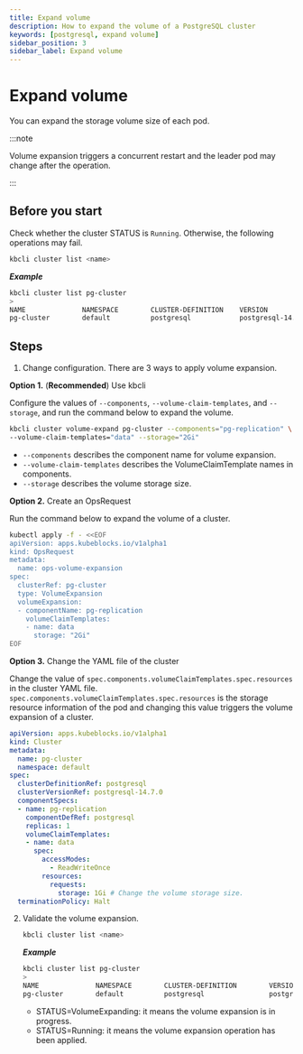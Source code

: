 ```yaml
---
title: Expand volume
description: How to expand the volume of a PostgreSQL cluster
keywords: [postgresql, expand volume]
sidebar_position: 3
sidebar_label: Expand volume
---
```


# Expand volume

You can expand the storage volume size of each pod.

:::note

Volume expansion triggers a concurrent restart and the leader pod may change after the operation.

:::

## Before you start

Check whether the cluster STATUS is `Running`. Otherwise, the following operations may fail.

```bash
kbcli cluster list <name>
```

***Example***

```bash
kbcli cluster list pg-cluster
>
NAME              NAMESPACE        CLUSTER-DEFINITION    VERSION                  TERMINATION-POLICY        STATUS         CREATED-TIME
pg-cluster        default          postgresql            postgresql-14.7.0        Delete                    Running        Mar 3,2023 10:29 UTC+0800
```

## Steps

1. Change configuration. There are 3 ways to apply volume expansion.

  **Option 1.** (**Recommended**) Use kbcli

  Configure the values of `--components`, `--volume-claim-templates`, and `--storage`, and run the command below to expand the volume.

  ```bash
  kbcli cluster volume-expand pg-cluster --components="pg-replication" \
  --volume-claim-templates="data" --storage="2Gi"
  ```

  - `--components` describes the component name for volume expansion.
  - `--volume-claim-templates` describes the VolumeClaimTemplate names in components.
  - `--storage` describes the volume storage size.

  **Option 2.** Create an OpsRequest

  Run the command below to expand the volume of a cluster.

  ```bash
  kubectl apply -f - <<EOF
  apiVersion: apps.kubeblocks.io/v1alpha1
  kind: OpsRequest
  metadata:
    name: ops-volume-expansion
  spec:
    clusterRef: pg-cluster
    type: VolumeExpansion
    volumeExpansion:
    - componentName: pg-replication
      volumeClaimTemplates:
      - name: data
        storage: "2Gi"
  EOF
  ```

  **Option 3.** Change the YAML file of the cluster

  Change the value of `spec.components.volumeClaimTemplates.spec.resources` in the cluster YAML file. `spec.components.volumeClaimTemplates.spec.resources` is the storage resource information of the pod and changing this value triggers the volume expansion of a cluster.

  ```yaml
  apiVersion: apps.kubeblocks.io/v1alpha1
  kind: Cluster
  metadata:
    name: pg-cluster
    namespace: default
  spec:
    clusterDefinitionRef: postgresql
    clusterVersionRef: postgresql-14.7.0
    componentSpecs:
    - name: pg-replication
      componentDefRef: postgresql
      replicas: 1
      volumeClaimTemplates:
      - name: data
        spec:
          accessModes:
            - ReadWriteOnce
          resources:
            requests:
              storage: 1Gi # Change the volume storage size.
    terminationPolicy: Halt
  ```

2. Validate the volume expansion.

   ```bash
   kbcli cluster list <name>
   ```

   ***Example***

   ```bash
   kbcli cluster list pg-cluster
   >
   NAME              NAMESPACE        CLUSTER-DEFINITION        VERSION                  TERMINATION-POLICY        STATUS                 CREATED-TIME
   pg-cluster        default          postgresql                postgresql-14.7.0        Delete                    VolumeExpanding        Apr 10,2023 16:27 UTC+0800
   ```
   
   * STATUS=VolumeExpanding: it means the volume expansion is in progress.
   * STATUS=Running: it means the volume expansion operation has been applied.
